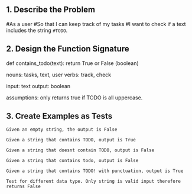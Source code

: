 
## 1. Describe the Problem
#As a user
#So that I can keep track of my tasks
#I want to check if a text includes the string `#TODO`.



## 2. Design the Function Signature

def contains_todo(text):
    return True or False (boolean)

nouns: tasks, text, user
verbs: track, check

input: text
output: boolean

assumptions:
only returns true if TODO is all uppercase.


## 3. Create Examples as Tests

```Given an empty string, the output is False```

```Given a string that contains TODO, output is True```

```Given a string that doesnt contain TODO, output is False```

```Given a string that contains todo, output is False```

```Given a string that contains TODO! with punctuation, output is True```

```Test for different data type. Only string is valid input therefore returns False```

